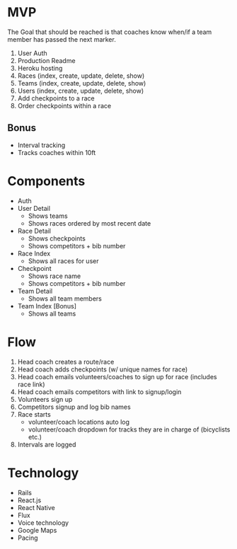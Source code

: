 # MVP
The Goal that should be reached is that coaches know when/if a team member has passed the next marker.
  1. User Auth
  2. Production Readme
  3. Heroku hosting
  4. Races (index, create, update, delete, show)
  5. Teams (index, create, update, delete, show)
  6. Users (index, create, update, delete, show)
  7. Add checkpoints to a race
  8. Order checkpoints within a race

##  Bonus
  - Interval tracking
  - Tracks coaches within 10ft

# Components
  - Auth
  - User Detail
    - Shows teams
    - Shows races ordered by most recent date
  - Race Detail
    - Shows checkpoints
    - Shows competitors + bib number
  - Race Index
    - Shows all races for user
  - Checkpoint
    - Shows race name
    - Shows competitors + bib number
  - Team Detail
    - Shows all team members
  - Team Index [Bonus]
    - Shows all teams

# Flow
  1. Head coach creates a route/race
  2. Head coach adds checkpoints (w/ unique names for race)
  3. Head coach emails volunteers/coaches to sign up for race (includes race link)
  4. Head coach emails competitors with link to signup/login
  5. Volunteers sign up
  6. Competitors signup and log bib names
  7. Race starts
      - volunteer/coach locations auto log
      - volunteer/coach dropdown for tracks they are in charge of (bicyclists etc.)
  8. Intervals are logged

# Technology
  * Rails
  * React.js
  * React Native
  * Flux
  * Voice technology
  * Google Maps
  * Pacing
